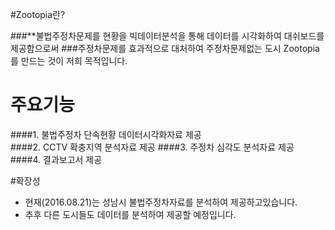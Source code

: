 #Zootopia란?

###**불법주정차문제를 현황을 빅데이터분석을 통해 데이터를 시각화하여 대쉬보드를 제공함으로써
###주정차문제를 효과적으로 대처하여 주정차문제없는 도시 Zootopia를 만드는 것이 저희 목적입니다.



# 주요기능
####1. 불법주정차 단속현황 데이터시각화자료 제공     
####2. CCTV 확충지역 분석자료 제공 
####3. 주정차 심각도 분석자료 제공
####4. 결과보고서 제공




#확장성
- 현재(2016.08.21)는 성남시 불법주정차자료를 분석하여 제공하고있습니다.
- 추후 다른 도시들도 데이터를 분석하여 제공할 예정입니다.






